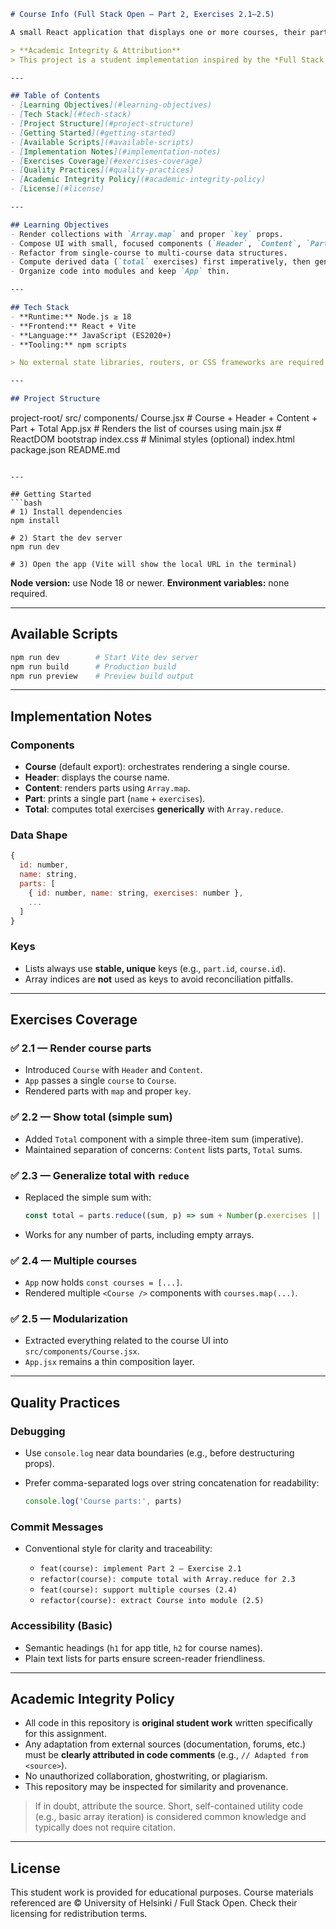 
```markdown
# Course Info (Full Stack Open — Part 2, Exercises 2.1–2.5)

A small React application that displays one or more courses, their parts, and the total number of exercises. This repository implements **Part 2 — Course Information** exercises **2.1 → 2.5**.

> **Academic Integrity & Attribution**  
> This project is a student implementation inspired by the *Full Stack Open* course from the University of Helsinki. All code is original unless explicitly attributed in comments. Course materials © University of Helsinki / Full Stack Open.

---

## Table of Contents
- [Learning Objectives](#learning-objectives)
- [Tech Stack](#tech-stack)
- [Project Structure](#project-structure)
- [Getting Started](#getting-started)
- [Available Scripts](#available-scripts)
- [Implementation Notes](#implementation-notes)
- [Exercises Coverage](#exercises-coverage)
- [Quality Practices](#quality-practices)
- [Academic Integrity Policy](#academic-integrity-policy)
- [License](#license)

---

## Learning Objectives
- Render collections with `Array.map` and proper `key` props.
- Compose UI with small, focused components (`Header`, `Content`, `Part`, `Total`, `Course`).
- Refactor from single-course to multi-course data structures.
- Compute derived data (`total` exercises) first imperatively, then generically via `Array.reduce`.
- Organize code into modules and keep `App` thin.

---

## Tech Stack
- **Runtime:** Node.js ≥ 18
- **Frontend:** React + Vite
- **Language:** JavaScript (ES2020+)
- **Tooling:** npm scripts

> No external state libraries, routers, or CSS frameworks are required for these exercises.

---

## Project Structure
```

project-root/
src/
components/
Course.jsx        # Course + Header + Content + Part + Total
App.jsx             # Renders the list of courses using <Course />
main.jsx            # ReactDOM bootstrap
index.css           # Minimal styles (optional)
index.html
package.json
README.md

````

---

## Getting Started
```bash
# 1) Install dependencies
npm install

# 2) Start the dev server
npm run dev

# 3) Open the app (Vite will show the local URL in the terminal)
````

**Node version:** use Node 18 or newer.
**Environment variables:** none required.

---

## Available Scripts

```bash
npm run dev        # Start Vite dev server
npm run build      # Production build
npm run preview    # Preview build output
```

---

## Implementation Notes

### Components

* **Course** (default export): orchestrates rendering a single course.
* **Header**: displays the course name.
* **Content**: renders parts using `Array.map`.
* **Part**: prints a single part (`name` + `exercises`).
* **Total**: computes total exercises **generically** with `Array.reduce`.

### Data Shape

```js
{
  id: number,
  name: string,
  parts: [
    { id: number, name: string, exercises: number },
    ...
  ]
}
```

### Keys

* Lists always use **stable, unique** keys (e.g., `part.id`, `course.id`).
* Array indices are **not** used as keys to avoid reconciliation pitfalls.

---

## Exercises Coverage

### ✅ 2.1 — Render course parts

* Introduced `Course` with `Header` and `Content`.
* `App` passes a single `course` to `Course`.
* Rendered parts with `map` and proper `key`.

### ✅ 2.2 — Show total (simple sum)

* Added `Total` component with a simple three-item sum (imperative).
* Maintained separation of concerns: `Content` lists parts, `Total` sums.

### ✅ 2.3 — Generalize total with `reduce`

* Replaced the simple sum with:

  ```js
  const total = parts.reduce((sum, p) => sum + Number(p.exercises || 0), 0)
  ```
* Works for any number of parts, including empty arrays.

### ✅ 2.4 — Multiple courses

* `App` now holds `const courses = [...]`.
* Rendered multiple `<Course />` components with `courses.map(...)`.

### ✅ 2.5 — Modularization

* Extracted everything related to the course UI into `src/components/Course.jsx`.
* `App.jsx` remains a thin composition layer.

---

## Quality Practices

### Debugging

* Use `console.log` near data boundaries (e.g., before destructuring props).
* Prefer comma-separated logs over string concatenation for readability:

  ```js
  console.log('Course parts:', parts)
  ```

### Commit Messages

* Conventional style for clarity and traceability:

  * `feat(course): implement Part 2 — Exercise 2.1`
  * `refactor(course): compute total with Array.reduce for 2.3`
  * `feat(course): support multiple courses (2.4)`
  * `refactor(course): extract Course into module (2.5)`

### Accessibility (Basic)

* Semantic headings (`h1` for app title, `h2` for course names).
* Plain text lists for parts ensure screen-reader friendliness.

---

## Academic Integrity Policy

* All code in this repository is **original student work** written specifically for this assignment.
* Any adaptation from external sources (documentation, forums, etc.) must be **clearly attributed in code comments** (e.g., `// Adapted from <source>`).
* No unauthorized collaboration, ghostwriting, or plagiarism.
* This repository may be inspected for similarity and provenance.

> If in doubt, attribute the source. Short, self-contained utility code (e.g., basic array iteration) is considered common knowledge and typically does not require citation.

---

## License

This student work is provided for educational purposes. Course materials referenced are © University of Helsinki / Full Stack Open. Check their licensing for redistribution terms.

```
